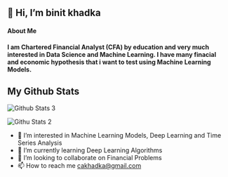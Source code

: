 ## 👋 Hi, I’m binit khadka

#### About Me 
#### I am Chartered Financial Analyst (CFA) by education and very much interested in Data Science and Machine Learning. I have many finacial and economic hypothesis that i want to test using Machine Learning Models. 


## My Github Stats

![Github Stats 3](https://github-readme-stats.vercel.app/api?username=binit-13)

![Githu Stats 2](https://github-readme-stats.vercel.app/api/top-langs/?username=binit-13)




- 👀 I’m interested in Machine Learning Models, Deep Learning and Time Series Analysis
- 🌱 I’m currently learning Deep Learning Algorithms 
- 💞️ I’m looking to collaborate on Financial Problems
- 📫 How to reach me cakhadka@gmail.com

<!---
binit-13/binit-13 is a ✨ special ✨ repository because its `README.md` (this file) appears on your GitHub profile.
You can click the Preview link to take a look at your changes.
--->
